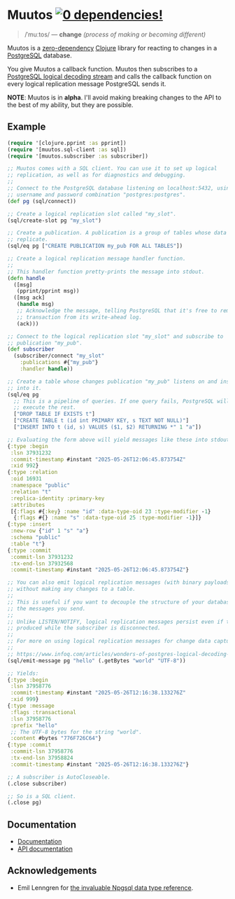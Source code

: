 # Muutos [![0 dependencies!](https://0dependencies.dev/0dependencies.svg)](https://0dependencies.dev)

>/ˈmuːtos/ — **change** _(process of making or becoming different)_

Muutos is a [zero-dependency](https://0dependencies.dev/) [Clojure](https://clojure.org) library for reacting to changes in a [PostgreSQL](https://www.postgresql.org/) database.

You give Muutos a callback function. Muutos then subscribes to a [PostgreSQL logical decoding stream](https://www.postgresql.org/docs/current/logicaldecoding.html) and calls the callback function on every logical replication message PostgreSQL sends it.

**NOTE**: Muutos is in **alpha**. I'll avoid making breaking changes to the API to the best of my ability, but they are possible.

## Example

```clojure
(require '[clojure.pprint :as pprint])
(require '[muutos.sql-client :as sql])
(require '[muutos.subscriber :as subscriber])

;; Muutos comes with a SQL client. You can use it to set up logical
;; replication, as well as for diagnostics and debugging.
;;
;; Connect to the PostgreSQL database listening on localhost:5432, using the
;; username and password combination "postgres:postgres".
(def pg (sql/connect))

;; Create a logical replication slot called "my_slot".
(sql/create-slot pg "my_slot")

;; Create a publication. A publication is a group of tables whose data to
;; replicate.
(sql/eq pg ["CREATE PUBLICATION my_pub FOR ALL TABLES"])

;; Create a logical replication message handler function.
;;
;; This handler function pretty-prints the message into stdout.
(defn handle
  ([msg]
   (pprint/pprint msg))
  ([msg ack]
   (handle msg)
   ;; Acknowledge the message, telling PostgreSQL that it's free to remove this
   ;; transaction from its write-ahead log.
   (ack)))

;; Connect to the logical replication slot "my_slot" and subscribe to
;; publication "my_pub".
(def subscriber
  (subscriber/connect "my_slot"
    :publications #{"my_pub"}
    :handler handle))

;; Create a table whose changes publication "my_pub" listens on and insert data
;; into it.
(sql/eq pg
  ;; This is a pipeline of queries. If one query fails, PostgreSQL will not
  ;; execute the rest.
  ["DROP TABLE IF EXISTS t"]
  ["CREATE TABLE t (id int PRIMARY KEY, s TEXT NOT NULL)"]
  ["INSERT INTO t (id, s) VALUES ($1, $2) RETURNING *" 1 "a"])

;; Evaluating the form above will yield messages like these into stdout:
{:type :begin
 :lsn 37931232
 :commit-timestamp #instant "2025-05-26T12:06:45.873754Z"
 :xid 992}
{:type :relation
 :oid 16931
 :namespace "public"
 :relation "t"
 :replica-identity :primary-key
 :attributes
 [{:flags #{:key} :name "id" :data-type-oid 23 :type-modifier -1}
  {:flags #{} :name "s" :data-type-oid 25 :type-modifier -1}]}
{:type :insert
 :new-row {"id" 1 "s" "a"}
 :schema "public"
 :table "t"}
{:type :commit
 :commit-lsn 37931232
 :tx-end-lsn 37932568
 :commit-timestamp #instant "2025-05-26T12:06:45.873754Z"}

;; You can also emit logical replication messages (with binary payloads)
;; without making any changes to a table.
;;
;; This is useful if you want to decouple the structure of your database from
;; the messages you send.
;;
;; Unlike LISTEN/NOTIFY, logical replication messages persist even if they're
;; produced while the subscriber is disconnected.
;;
;; For more on using logical replication messages for change data capture, see:
;;
;; https://www.infoq.com/articles/wonders-of-postgres-logical-decoding-messages/
(sql/emit-message pg "hello" (.getBytes "world" "UTF-8"))

;; Yields:
{:type :begin
 :lsn 37958776
 :commit-timestamp #instant "2025-05-26T12:16:38.133276Z"
 :xid 999}
{:type :message
 :flags :transactional
 :lsn 37958776
 :prefix "hello"
 ;; The UTF-8 bytes for the string "world".
 :content #bytes "776F726C64"}
{:type :commit
 :commit-lsn 37958776
 :tx-end-lsn 37958824
 :commit-timestamp #instant "2025-05-26T12:16:38.133276Z"}

;; A subscriber is AutoCloseable.
(.close subscriber)

;; So is a SQL client.
(.close pg)
```

## Documentation

- [Documentation](/docs/INDEX.md)
- [API documentation](/docs/API.md)

## Acknowledgements

- Emil Lenngren for [the invaluable Npgsql data type reference](https://www.npgsql.org/dev/types.html).

